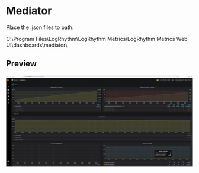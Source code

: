# Mediator
Place the .json files to path:

C:\Program Files\LogRhythm\LogRhythm Metrics\LogRhythm Metrics Web UI\dashboards\mediator\


## Preview
![](Mediator.jpg?raw=true)
